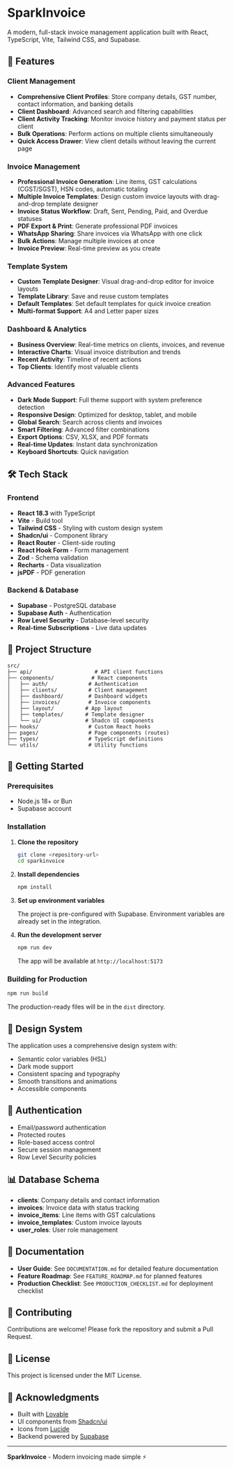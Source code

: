 # SparkInvoice

A modern, full-stack invoice management application built with React, TypeScript, Vite, Tailwind CSS, and Supabase.

## 🚀 Features

### Client Management
- **Comprehensive Client Profiles**: Store company details, GST number, contact information, and banking details
- **Client Dashboard**: Advanced search and filtering capabilities
- **Client Activity Tracking**: Monitor invoice history and payment status per client
- **Bulk Operations**: Perform actions on multiple clients simultaneously
- **Quick Access Drawer**: View client details without leaving the current page

### Invoice Management
- **Professional Invoice Generation**: Line items, GST calculations (CGST/SGST), HSN codes, automatic totaling
- **Multiple Invoice Templates**: Design custom invoice layouts with drag-and-drop template designer
- **Invoice Status Workflow**: Draft, Sent, Pending, Paid, and Overdue statuses
- **PDF Export & Print**: Generate professional PDF invoices
- **WhatsApp Sharing**: Share invoices via WhatsApp with one click
- **Bulk Actions**: Manage multiple invoices at once
- **Invoice Preview**: Real-time preview as you create

### Template System
- **Custom Template Designer**: Visual drag-and-drop editor for invoice layouts
- **Template Library**: Save and reuse custom templates
- **Default Templates**: Set default templates for quick invoice creation
- **Multi-format Support**: A4 and Letter paper sizes

### Dashboard & Analytics
- **Business Overview**: Real-time metrics on clients, invoices, and revenue
- **Interactive Charts**: Visual invoice distribution and trends
- **Recent Activity**: Timeline of recent actions
- **Top Clients**: Identify most valuable clients

### Advanced Features
- **Dark Mode Support**: Full theme support with system preference detection
- **Responsive Design**: Optimized for desktop, tablet, and mobile
- **Global Search**: Search across clients and invoices
- **Smart Filtering**: Advanced filter combinations
- **Export Options**: CSV, XLSX, and PDF formats
- **Real-time Updates**: Instant data synchronization
- **Keyboard Shortcuts**: Quick navigation

## 🛠️ Tech Stack

### Frontend
- **React 18.3** with TypeScript
- **Vite** - Build tool
- **Tailwind CSS** - Styling with custom design system
- **Shadcn/ui** - Component library
- **React Router** - Client-side routing
- **React Hook Form** - Form management
- **Zod** - Schema validation
- **Recharts** - Data visualization
- **jsPDF** - PDF generation

### Backend & Database
- **Supabase** - PostgreSQL database
- **Supabase Auth** - Authentication
- **Row Level Security** - Database-level security
- **Real-time Subscriptions** - Live data updates

## 📁 Project Structure

```
src/
├── api/                    # API client functions
├── components/            # React components
│   ├── auth/             # Authentication
│   ├── clients/          # Client management
│   ├── dashboard/        # Dashboard widgets
│   ├── invoices/         # Invoice components
│   ├── layout/          # App layout
│   ├── templates/       # Template designer
│   └── ui/              # Shadcn UI components
├── hooks/                # Custom React hooks
├── pages/                # Page components (routes)
├── types/                # TypeScript definitions
└── utils/                # Utility functions
```

## 🚦 Getting Started

### Prerequisites
- Node.js 18+ or Bun
- Supabase account

### Installation

1. **Clone the repository**
   ```bash
   git clone <repository-url>
   cd sparkinvoice
   ```

2. **Install dependencies**
   ```bash
   npm install
   ```

3. **Set up environment variables**
   
   The project is pre-configured with Supabase. Environment variables are already set in the integration.

4. **Run the development server**
   ```bash
   npm run dev
   ```

   The app will be available at `http://localhost:5173`

### Building for Production

```bash
npm run build
```

The production-ready files will be in the `dist` directory.

## 🎨 Design System

The application uses a comprehensive design system with:
- Semantic color variables (HSL)
- Dark mode support
- Consistent spacing and typography
- Smooth transitions and animations
- Accessible components

## 🔐 Authentication

- Email/password authentication
- Protected routes
- Role-based access control
- Secure session management
- Row Level Security policies

## 📊 Database Schema

- **clients**: Company details and contact information
- **invoices**: Invoice data with status tracking
- **invoice_items**: Line items with GST calculations
- **invoice_templates**: Custom invoice layouts
- **user_roles**: User role management

## 📝 Documentation

- **User Guide**: See `DOCUMENTATION.md` for detailed feature documentation
- **Feature Roadmap**: See `FEATURE_ROADMAP.md` for planned features
- **Production Checklist**: See `PRODUCTION_CHECKLIST.md` for deployment checklist

## 🤝 Contributing

Contributions are welcome! Please fork the repository and submit a Pull Request.

## 📄 License

This project is licensed under the MIT License.

## 🙏 Acknowledgments

- Built with [Lovable](https://lovable.app)
- UI components from [Shadcn/ui](https://ui.shadcn.com)
- Icons from [Lucide](https://lucide.dev)
- Backend powered by [Supabase](https://supabase.com)

---

**SparkInvoice** - Modern invoicing made simple ⚡
